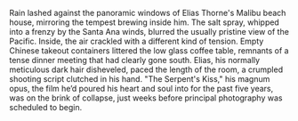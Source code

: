 Rain lashed against the panoramic windows of Elias Thorne's Malibu beach house, mirroring the tempest brewing inside him.  The salt spray, whipped into a frenzy by the Santa Ana winds, blurred the usually pristine view of the Pacific. Inside, the air crackled with a different kind of tension.  Empty Chinese takeout containers littered the low glass coffee table, remnants of a tense dinner meeting that had clearly gone south.  Elias, his normally meticulous dark hair disheveled, paced the length of the room, a crumpled shooting script clutched in his hand. "The Serpent's Kiss," his magnum opus, the film he’d poured his heart and soul into for the past five years, was on the brink of collapse, just weeks before principal photography was scheduled to begin.
